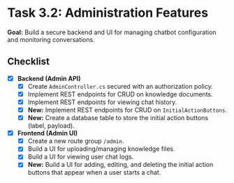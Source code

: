 # Task 3.2: Administration Features

**Goal:** Build a secure backend and UI for managing chatbot configuration and monitoring conversations.

## Checklist

- [x] **Backend (Admin API)**
  - [x] Create `AdminController.cs` secured with an authorization policy.
  - [x] Implement REST endpoints for CRUD on knowledge documents.
  - [x] Implement REST endpoints for viewing chat history.
  - [x] **New:** Implement REST endpoints for CRUD on `InitialActionButtons`.
  - [x] **New:** Create a database table to store the initial action buttons (label, payload).
- [x] **Frontend (Admin UI)**
  - [x] Create a new route group `/admin`.
  - [x] Build a UI for uploading/managing knowledge files.
  - [x] Build a UI for viewing user chat logs.
  - [x] **New:** Build a UI for adding, editing, and deleting the initial action buttons that appear when a user starts a chat. 